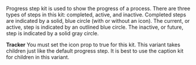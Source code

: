 Progress step kit is used to show the progress of a process. There are three types of steps in this kit: completed, active, and inactive. Completed steps are indicated by a solid, blue circle (with or without an icon). The current, or active, step is indicated by an outlined blue circle. The inactive, or future, step is indicated by a solid gray circle. 

**Tracker**
You must set the icon prop to true for this kit.
This variant takes children just like the default progress step. It is best to use the caption kit for children in this variant.
